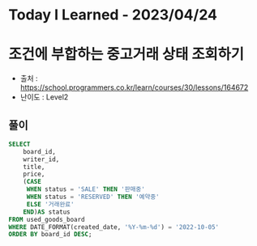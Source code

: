 # Today I Learned - 2023/04/24

# 조건에 부합하는 중고거래 상태 조회하기
- 출처 : https://school.programmers.co.kr/learn/courses/30/lessons/164672
- 난이도 : Level2

## 풀이
```sql
SELECT
    board_id,
    writer_id,
    title,
    price,
    (CASE
     WHEN status = 'SALE' THEN '판매중'
     WHEN status = 'RESERVED' THEN '예약중'
     ELSE '거래완료'
    END)AS status
FROM used_goods_board
WHERE DATE_FORMAT(created_date, '%Y-%m-%d') = '2022-10-05'
ORDER BY board_id DESC;
```
